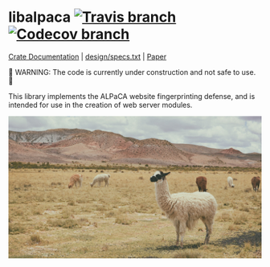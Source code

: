 # libalpaca [![Travis branch](https://img.shields.io/travis/camelids/libalpaca/master.svg)](https://travis-ci.org/camelids/libalpaca) [![Codecov branch](https://img.shields.io/codecov/c/github/camelids/libalpaca/master.svg)](https://codecov.io/gh/camelids/libalpaca)

[Crate Documentation](https://camelids.github.io/libalpaca/master/alpaca/) |
[design/specs.txt](https://github.com/camelids/libalpaca/blob/master/design/specs.txt) |
[Paper](https://www.degruyter.com/view/j/popets.2017.2017.issue-2/popets-2017-0023/popets-2017-0023.xml)

:construction: WARNING: The code is currently under construction and not safe to use. :construction:

This library implements the ALPaCA website fingerprinting defense, and is intended for use in the creation of web server modules.



<p align="center">
  <img src="/design/images/alpacas-in-a-field.jpg">
</p>
